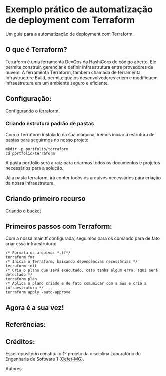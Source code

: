 # Exemplo prático de automatização de deployment com Terraform
Um guia para a automatização de deployment com Terraform.

## O que é Terraform?
Terraform é uma ferramenta DevOps da HashiCorp de código aberto. Ele permite construir, gerenciar e definir infraestrutura entre provedores de nuvem. A ferramenta Terraform, também chamada de ferramenta Infrastructure Build, permite que os desenvolvedores criem e modifiquem infraestrutura em um ambiente seguro e eficiente.

## Configuração:
[Configurando o terraform](https://github.com/ravsnoely1/cefet-les1/blob/main/portifolio/terraform/README.md).

### Criando estrutura padrão de pastas
Com o Terraform instalado na sua máquina, iremos iniciar a estrutura de pastas para seguirmos no nosso projeto

```
mkdir -p portfolio/terraform
cd portfolio/terraform
```

A pasta portfolio será a raiz para criarmos todos os documentos e projetos necessários para a solução.

Já a pasta terraform, irá conter todos os arquivos necessários para criação da nossa infraestrutura.

## Criando primeiro recurso

[Criando o bucket](https://github.com/ravsnoely1/cefet-les1/blob/main/portifolio/terraform/main.tf)

## Primeiros passos com Terraform:

Com a nossa main.tf configurada, seguimos para os comando para de fato criar essa infraestrutura:

```
/* Formata os arquivos *.tf*/
terraform fmt
/* Inicia o Terraform, baixando dependências necessárias */
terraform init
/* Cria o plano que será executado, caso tenha algum erro, aqui será detectado */
terraform plan
/* Aplica o plano criado e de fato comunicar com a aws e cria a infraestrutura */
terraform apply -auto-approve
```

## Agora é a sua vez!

## Referências:

## Créditos:
Esse repositório constitui o 1º projeto da disciplina Laboratório de Engenharia de Software 1 ([Cefet-MG](https://cefetmg.br)). 

Autores:

